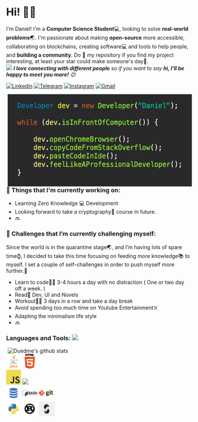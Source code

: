 <!-- Greeting -->
# Hi! :wave::smiley:

<!--Introduction -->
I'm Daniel! I'm a **Computer Science Student**:computer:, looking to solve **real-world problems**:earth_asia:. I'm passionate about making **open-source** more accessible, collaborating on blockchains, creating software:computer: and tools to help people, and **building a community**. Do :star2: my repository if you find my project interesting, at least your star could make someone's day:pray:.
<br>
<img src="https://media.giphy.com/media/LnQjpWaON8nhr21vNW/giphy.gif" width="40"> <em><b>I love connecting with different people</b> so if you want to say <b>hi, I'll be happy to meet you more!</b> :blush:</em>

<!-- Your badges -->
[![Linkedin](https://img.shields.io/badge/-LINKEDIN-0077B5?style=for-the-badge&logo=linkedin&logoColor=white)](https://www.linkedin.com/in/daniel-espejel-956040176/)
[![Telegram](https://img.shields.io/badge/-TELEGRAM-2CA5E0?style=for-the-badge&logo=telegram&logoColor=white)](https://t.me/DUEDME)
[![Instagram](https://img.shields.io/badge/-INSTAGRAM-D14836?style=for-the-badge&logo=instagram&logoColor=white)](https://www.instagram.com/es_espejel)
[![Gmail](https://img.shields.io/badge/-GMAIL-D14836?style=for-the-badge&logo=gmail&logoColor=white)](mailto:duedme0@gmail.com)

<!-- Working GIF -->
<img src="https://github.com/Duedme/Duedme/blob/main/images/dv.png" alt="dev_object" align="right" width="500" height="250" />

### 💼  Things that I'm currently working on: 
* Learning Zero Knowledge :computer: Development
* Looking forward to take a cryptography:calling: course in future.
* 🔜

### 🌱 Challenges that I’m currently challenging myself:
Since the world is in the quarantine stage:earth_asia:, and I’m having lots of spare time:watch:, I decided to take this time focusing on feeding more knowledge:books: to myself. I set a couple of self-challenges in order to push myself more further.:running: 

* Learn to code:man_technologist: 3-4 hours a day with no distraction ( One or two day off a week. ) 
* Read:book: Dev, UI and Novels
* Workout:weight_lifting_man: 3 days in a row and take a day break 
* Avoid spending too much time on Youtube Entertainment:skull_and_crossbones:
* Adapting the minimalism life style
* 🔜

 ### Languages and Tools: <img src="https://media.giphy.com/media/PoHs1Ne8rcMuZRJted/giphy.gif" width="30">
<p> <!-- GitHub README Stats -->
  <a href="https://github.com/Duedme?tab=repositories">
    <img width="500" height="auto" align="right" alt="Duedme's github stats" 
         src="https://github-readme-stats.vercel.app/api?username=Duedme&show_icons=true&theme=algolia&count_private=true" />
   <!-- <img width="30%" height="auto" align="right" alt="Duedme's github stats" 
         src="https://github-readme-stats.vercel.app/api/top-langs/?username=Duedme&layout=compact" />
NOTE: Top languages does not indicate my skill level or something like that, it's a github metric of which languages i have the most code on github. -->
  </a>
 <!-- icons -->
<code><a href = "https://www.java.com/en/"><img height="40" src="https://raw.githubusercontent.com/github/explore/80688e429a7d4ef2fca1e82350fe8e3517d3494d/topics/java/java.png" alt="Java"></a></code>
<code><a href = "https://developer.mozilla.org/en-US/docs/Web/Guide/HTML/HTML5"><img height="40" src="https://raw.githubusercontent.com/github/explore/80688e429a7d4ef2fca1e82350fe8e3517d3494d/topics/html/html.png"></a></code>
<br>
<code><a href = "https://developer.mozilla.org/en-US/docs/Web/JavaScript"><img height="40" src="https://raw.githubusercontent.com/github/explore/80688e429a7d4ef2fca1e82350fe8e3517d3494d/topics/javascript/javascript.png"></a></code>
<code><a href = "https://code.visualstudio.com/"><img height="40" src="https://upload.wikimedia.org/wikipedia/commons/thumb/9/9a/Visual_Studio_Code_1.35_icon.svg/1200px-Visual_Studio_Code_1.35_icon.svg.png"></a></code>
<br>
<code><a href = "https://www.w3schools.com/sql/"><img height="40" src="https://raw.githubusercontent.com/github/explore/80688e429a7d4ef2fca1e82350fe8e3517d3494d/topics/sql/sql.png"></a></code>
<code><a href = "https://www.gnu.org/software/bash/"><img height="40" src="https://raw.githubusercontent.com/github/explore/80688e429a7d4ef2fca1e82350fe8e3517d3494d/topics/bash/bash.png"></a></code>
<code><a href = "https://git-scm.com/"><img height="40" src="https://raw.githubusercontent.com/github/explore/80688e429a7d4ef2fca1e82350fe8e3517d3494d/topics/git/git.png"></a></code>
<br>
<code><a href = "https://www.python.org/"><img height="40" src="https://raw.githubusercontent.com/github/explore/80688e429a7d4ef2fca1e82350fe8e3517d3494d/topics/python/python.png"></a></code>
<code><a href = "https://www.rust-lang.org/"><img height="40" src="https://github.com/Duedme/Duedme/blob/main/images/rust-logo-blk.svg"></a></code>
<code><a href = "https://solidity-es.readthedocs.io/es/latest/"><img height="40" src="https://github.com/Duedme/Duedme/blob/main/images/solidity.jpeg"></a></code>
</p>